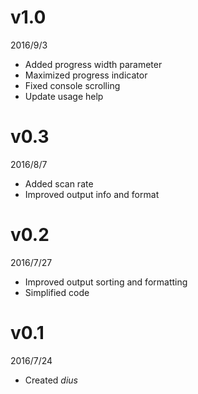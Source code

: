 # v1.0
2016/9/3
- Added progress width parameter
- Maximized progress indicator
- Fixed console scrolling
- Update usage help

# v0.3
2016/8/7
- Added scan rate
- Improved output info and format

# v0.2
2016/7/27
- Improved output sorting and formatting
- Simplified code

# v0.1
2016/7/24
- Created *dius*